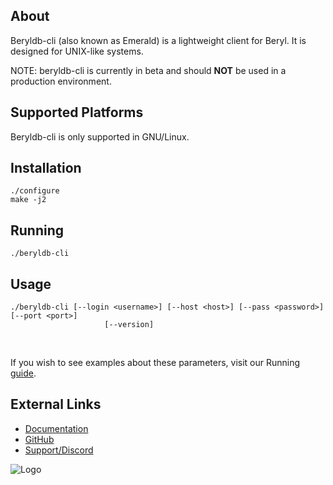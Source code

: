 ## About

Beryldb-cli (also known as Emerald) is a lightweight client for Beryl. It is designed for UNIX-like
systems.

NOTE: beryldb-cli is currently in beta and should **NOT** be used in a production
environment.

## Supported Platforms

Beryldb-cli is only supported in GNU/Linux.

## Installation

```
./configure
make -j2
```

## Running

```
./beryldb-cli
```

## Usage

```
./beryldb-cli [--login <username>] [--host <host>] [--pass <password>] [--port <port>]
                     [--version]
```

<br>

If you wish to see examples about these parameters, visit our Running [guide](https://docs.beryl.dev/clients/cli/running/).

## External Links

* [Documentation](https://docs.beryl.dev/clients/cli/installing/)
* [GitHub](https://github.com/beryldb/beryldb-cli)
* [Support/Discord](https://discord.gg/sqsXVYuGrX)

![Logo](https://docs.beryl.dev/img/smaller.png)
